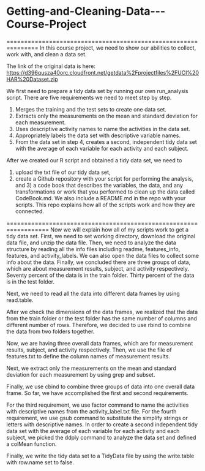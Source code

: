 # Getting-and-Cleaning-Data---Course-Project
===============================================================
In this course project, we need to show our abilities to collect, work with, and clean a data set.

The link of the original data is here:
https://d396qusza40orc.cloudfront.net/getdata%2Fprojectfiles%2FUCI%20HAR%20Dataset.zip

We first need to prepare a tidy data set by running our own run_analysis script.
There are five requirements we need to meet step by step.
1) Merges the training and the test sets to create one data set.
2) Extracts only the measurements on the mean and standard deviation for each measurement. 
3) Uses descriptive activity names to name the activities in the data set.
4) Appropriately labels the data set with descriptive variable names. 
5) From the data set in step 4, creates a second, independent tidy data set with the average of each variable for each activity and each subject.

After we created our R script and obtained a tidy data set, we need to 
 1) upload the txt file of our tidy data set, 
 2) create a Github repository with your script for performing the analysis,
 and 3) a code book that describes the variables, the data, and any transformations or work that you performed to clean up the data called CodeBook.md. 
We also include a README.md in the repo with your scripts. This repo explains how all of the scripts work and how they are connected.  

==================================================================
Now we will explain how all of my scripts work to get a tidy data set.
First, we need to set working directory, download the original data file, and unzip the data file.
Then, we need to analyze the data structure by reading all the info files including readme, features_info, features, and activity_labels. We can also open the data files to collect some info about the data. Finally, we concluded there are three groups of data, which are about measurement results, subject, and activity respectively.  Seventy percent of the data is in the train folder. Thirty percent of the data is in the test folder.

Next, we need to read all the data into different data frames by using read.table.

After we check the dimensions of the data frames, we realized that the data from the train folder or the test folder has the same number of columns and different number of rows. Therefore, we decided to use rbind to combine the data from two folders together.
 
Now, we are having three overall data frames, which are for measurement results, subject, and activity respectively. Then, we use the file of features.txt to define the column names of measurement results.

Next, we extract only the measurements on the mean and standard deviation for each measurement by using grep and subset. 

Finally, we use cbind to combine three groups of data into one overall data frame. So far, we have accomplished the first and second requirements.

For the third requirement, we use factor command to name the activities with descriptive names from the activity_label.txt file.
For the fourth requirement, we use gsub command to substitute the simplify strings or letters with descriptive names.
In order to create a second independent tidy data set with the average of each variable for each activity and each subject, we picked the ddply command to analyze the data set and defined a colMean function.

Finally, we write the tidy data set to a TidyData file by using the write.table with row.name set to false.
